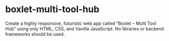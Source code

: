 # boxlet-multi-tool-hub
Create a highly responsive, futuristic web app called “Boxlet – Multi Tool Hub” using only HTML, CSS, and Vanilla JavaScript. No libraries or backend frameworks should be used.
